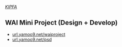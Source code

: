 ###### [KIPFA](http://kipfa.co.kr)

## WAI Mini Project (Design + Develop)

- [url.yamoo9.net/waiproject](http://url.yamoo9.net/waiproject)
- [url.yamoo9.net/psd](http://url.yamoo9.net/psd)

